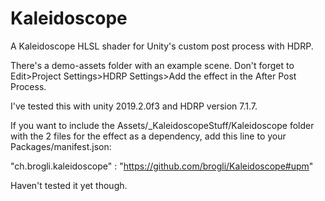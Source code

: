# Kaleidoscope

A Kaleidoscope HLSL shader for Unity's custom post process with HDRP. 

There's a demo-assets folder with an example scene. Don't forget to Edit>Project Settings>HDRP Settings>Add the effect in the After Post Process.

I've tested this with unity 2019.2.0f3 and HDRP version 7.1.7.

If you want to include the Assets/_KaleidoscopeStuff/Kaleidoscope folder with the 2 files for the effect as a dependency, add this line to your Packages/manifest.json:

"ch.brogli.kaleidoscope" : "https://github.com/brogli/Kaleidoscope#upm"

Haven't tested it yet though.
